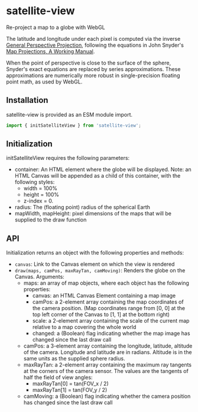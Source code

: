 # satellite-view

Re-project a map to a globe with WebGL

The latitude and longitude under each pixel is computed via the inverse
[General Perspective Projection](https://en.wikipedia.org/wiki/General_Perspective_projection), 
following the equations in John Snyder's
[Map Projections, A Working Manual](https://pubs.usgs.gov/pp/1395/report.pdf).

When the point of perspective is close to the surface of the sphere, Snyder's
exact equations are replaced by series approximations. These approximations
are numerically more robust in single-precision floating point math, as used
by WebGL.

## Installation
satellite-view is provided as an ESM module import.
```javascript
import { initSatelliteView } from 'satellite-view';
```

## Initialization
initSatelliteView requires the following parameters:
- container: An HTML element where the globe will be displayed. Note: an HTML
  Canvas will be appended as a child of this container, with the following 
  styles:
  - width = 100%
  - height = 100%
  - z-index = 0.
- radius: The (floating point) radius of the spherical Earth
- mapWidth, mapHeight: pixel dimensions of the maps that will be supplied to
  the draw function

## API
Initialization returns an object with the following properties and methods:
- `canvas`: Link to the Canvas element on which the view is rendered
- `draw(maps, camPos, maxRayTan, camMoving)`: Renders the globe on the Canvas. 
  Arguments:
  - maps: an array of map objects, where each object has the following
    properties:
    - canvas: an HTML Canvas Element containing a map image
    - camPos: a 2-element array containing the map coordinates of the camera
      position. (Map coordinates range from [0, 0] at the top left corner of the
      Canvas to [1, 1] at the bottom right)
    - scale: a 2-element array containing the scale of the current map relative
      to a map covering the whole world
    - changed: a (Boolean) flag indicating whether the map image has changed
      since the last draw call
  - camPos: a 3-element array containing the longitude, latitude, altitude of
    the camera. Longitude and latitude are in radians. Altitude is in the same
    units as the supplied sphere radius.
  - maxRayTan: a 2-element array containing the maximum ray tangents at the
    corners of the camera sensor. The values are the tangents of half the field
    of view angles:
      - maxRayTan[0] = tan(FOV_x / 2)
      - maxRayTan[1] = tan(FOV_y / 2)
  - camMoving: a (Boolean) flag indicating whether the camera position has
    changed since the last draw call
